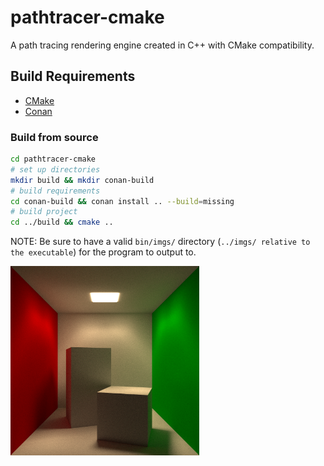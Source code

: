 # pathtracer-cmake

A path tracing rendering engine created in C++ with CMake compatibility.

## Build Requirements
 - [CMake](https://cmake.org/)
 - [Conan](https://conan.io/)
 
 ### Build from source
 ```bash
cd pathtracer-cmake
# set up directories
mkdir build && mkdir conan-build
# build requirements
cd conan-build && conan install .. --build=missing
# build project
cd ../build && cmake ..
 ```
NOTE: Be sure to have a valid `bin/imgs/` directory (`../imgs/ relative to the executable`) for the program to output to.



<div>
  <img src="/Trophies/Trophy2.png?raw=true" width="60%" height="60%" />
  <!--<img src="https://github.com/alexdalat/pathtracer-cmake/blob/master/Trophies/Bear%20Spin.gif?raw=true" width="610" height="350" />-->
</div>
